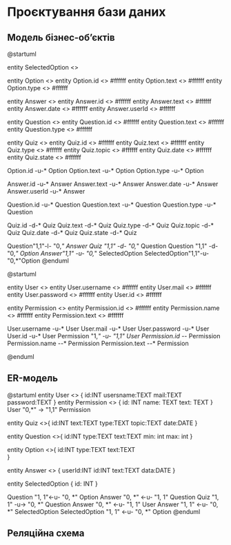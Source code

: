 # Проєктування бази даних

## Модель бізнес-обʼєктів

@startuml
  
  entity SelectedOption <<ENTITY>>

  entity Option <<ENTITY>>
  entity Option.id <<NUMBER>> #ffffff
  entity Option.text <<TEXT>> #ffffff
  entity Option.type <<TEXT>> #ffffff

  entity Answer <<ENTITY>>
  entity Answer.id <<NUMBER>> #ffffff
  entity Answer.text <<TEXT>> #ffffff
  entity Answer.date <<DATE>> #ffffff
  entity Answer.userId <<NUMBER>> #ffffff
   

  entity Question <<ENTITY>>
  entity Question.id <<NUMBER>> #ffffff
  entity Question.text <<TEXT>> #ffffff
  entity Question.type <<TEXT>> #ffffff

  entity Quiz <<ENTITY>>
  entity Quiz.id <<NUMBER>> #ffffff
  entity Quiz.text <<TEXT>> #ffffff
  entity Quiz.type <<TEXT>> #ffffff
  entity Quiz.topic <<TEXT>> #ffffff
  entity Quiz.date <<DATE>> #ffffff
	entity Quiz.state <<TEXT>> #ffffff
 
 

  Option.id -u-* Option
  Option.text -u-* Option
  Option.type -u-* Option

  Answer.id -u-* Answer
  Answer.text -u-* Answer
  Answer.date -u-* Answer
  Answer.userId -u-* Answer
  
  Question.id -u-* Question
  Question.text -u-* Question
  Question.type -u-* Question

  Quiz.id -d-* Quiz
  Quiz.text -d-* Quiz
  Quiz.type -d-* Quiz
  Quiz.topic -d-* Quiz
  Quiz.date -d-* Quiz
	Quiz.state -d-* Quiz


  
  Question"1,1"-l- "0,*" Answer
  Quiz "1,1" -d- "0,*" Question
  Question "1,1" -d- "0,*" Option
  Answer"1,1" -u- "0,*" SelectedOption
  SelectedOption"1,1"-u- "0,*"Option
@enduml

@startuml

  entity User <<ENTITY>>
  entity User.username <<TEXT>> #ffffff
  entity User.mail <<TEXT>> #ffffff
  entity User.password <<TEXT>> #ffffff
  entity User.id <<NUMBER>> #ffffff

  entity Permission <<ENTITY>>
  entity Permission.id <<NUMBER>> #ffffff
  entity Permission.name <<TEXT>> #ffffff
  entity Permission.text <<TEXT>> #ffffff

  User.username -u-* User
  User.mail -u-* User
  User.password -u-* User
  User.id -u-* User
  Permission "1,*" -u- "1,1" User
  Permission.id --* Permission
  Permission.name --* Permission
  Permission.text --* Permission

@enduml

## ER-модель

@startuml
	entity User <<ENTITY>> {
    id:INT
    usersname:TEXT
    mail:TEXT
    password:TEXT
  }
    entity Permission <<ENTITY>> {
    id: INT
    name: TEXT
    text: TEXT
  }
  User "0,*" ->  "1,1" Permission
  
  entity Quiz <<ENTITY>>{
    id:INT
    text:TEXT
    type:TEXT
    topic:TEXT
    date:DATE
  }
  
  entity Question <<ENTITY>>{
    id:INT
    type:TEXT
    text:TEXT
    min: int
    max: int
  }

  entity Option <<ENTITY>>{
		id:INT
    type:TEXT
    text:TEXT    
	}

  entity Answer <<ENTITY>> {
    userId:INT
    id:INT
    text:TEXT
    data:DATE
  }
  
  entity SelectedOption {
		id: INT
  }

  Question "1, 1"<-u- "0, *" Option
  Answer "0, *" <-u- "1, 1" Question
  Quiz "1, 1" -u-> "0, *" Question
  Answer "0, *" <-u- "1, 1" User
  Answer "1, 1" <-u- "0, *" SelectedOption
  SelectedOption "1, 1" <-u- "0, *" Option
@enduml

## Реляційна схема
